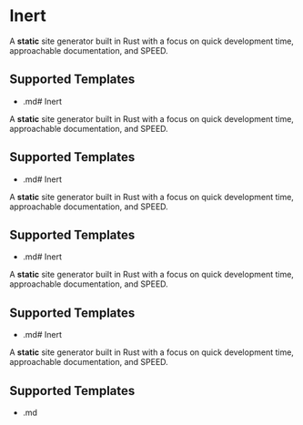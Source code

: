 # Inert

A **static** site generator built in Rust with a focus on quick development time, approachable documentation, and SPEED.

## Supported Templates
- .md# Inert

A **static** site generator built in Rust with a focus on quick development time, approachable documentation, and SPEED.

## Supported Templates
- .md# Inert

A **static** site generator built in Rust with a focus on quick development time, approachable documentation, and SPEED.

## Supported Templates
- .md# Inert

A **static** site generator built in Rust with a focus on quick development time, approachable documentation, and SPEED.

## Supported Templates
- .md# Inert

A **static** site generator built in Rust with a focus on quick development time, approachable documentation, and SPEED.

## Supported Templates
- .md